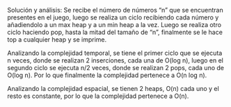 Solución y análisis:
Se recibe el número de números “n” que se encuentran presentes en el juego, luego se realiza un ciclo recibiendo cada número y añadiendolo a un max heap y a un min heap a la vez. Luego se realiza otro ciclo haciendo pop, hasta la mitad del tamaño de “n”, finalmente se le hace top a cualquier heap y se imprime.

Analizando la complejidad temporal, se tiene el primer ciclo que se ejecuta n veces, donde se realizan 2 inserciones, cada una de O(log n), luego en el segundo ciclo se ejecuta n/2 veces, donde se realizan 2 pops, cada uno de O(log n). Por lo que finalmente la complejidad pertenece a O(n log n).

Analizando la complejidad espacial, se tienen 2 heaps, O(n) cada uno y el resto es constante, por lo que la complejidad pertenece a O(n).
